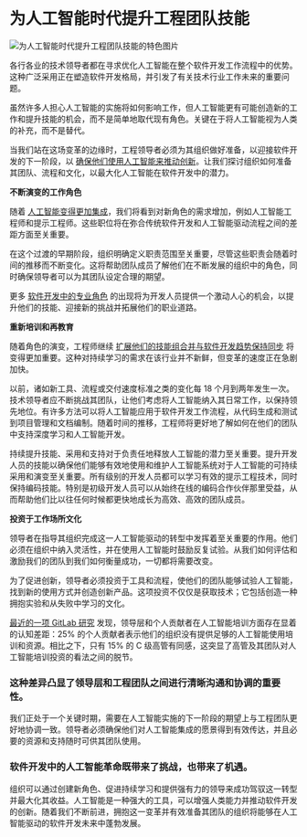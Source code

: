 # 为人工智能时代提升工程团队技能

![为人工智能时代提升工程团队技能的特色图片](https://cdn.thenewstack.io/media/2024/11/d3f24ed4-upskilling-1024x574.png)

各行各业的技术领导者都在寻求优化人工智能在整个软件开发工作流程中的优势。这种广泛采用正在塑造软件开发格局，并引发了有关技术行业工作未来的重要问题。

虽然许多人担心人工智能的实施将如何影响工作，但人工智能更有可能创造新的工作和提升技能的机会，而不是简单地取代现有角色。关键在于将人工智能视为人类的补充，而不是替代。

当我们站在这场变革的边缘时，工程领导者必须为其组织做好准备，以迎接软件开发的下一阶段，以
[确保他们使用人工智能来推动创新](https://thenewstack.io/empowering-developers-is-critical-to-drive-ai-innovation/)。让我们探讨组织如何准备其团队、流程和文化，以最大化人工智能在软件开发中的潜力。

**不断演变的工作角色**

随着
[人工智能变得更加集成](https://thenewstack.io/ai-has-become-integral-to-the-software-delivery-lifecycle/)，我们将看到对新角色的需求增加，例如人工智能工程师和提示工程师。这些职位将在弥合传统软件开发和人工智能驱动流程之间的差距方面至关重要。

在这个过渡的早期阶段，组织明确定义职责范围至关重要，尽管这些职责会随着时间的推移而不断变化。这将帮助团队成员了解他们在不断发展的组织中的角色，同时确保领导者可以为其团队设定合理的期望。

更多
[软件开发中的专业角色](https://thenewstack.io/rapid-innovation-in-vehicle-connectivity-is-creating-new-developer-roles/) 的出现将为开发人员提供一个激动人心的机会，以提升他们的技能、迎接新的挑战并拓展他们的职业道路。

**重新培训和再教育**

随着角色的演变，工程师继续
[扩展他们的技能组合并与软件开发趋势保持同步](https://thenewstack.io/5-software-development-skills-ai-will-render-obsolete/) 将变得更加重要。这种对持续学习的需求在该行业并不新鲜，但变革的速度正在急剧加快。

以前，诸如新工具、流程或交付速度标准之类的变化每 18 个月到两年发生一次。技术领导者应不断挑战其团队，让他们考虑将人工智能纳入其日常工作，以保持领先地位。有许多方法可以将人工智能应用于软件开发工作流程，从代码生成和测试到项目管理和文档编制。随着时间的推移，工程师将更好地了解如何在他们的团队中支持深度学习和人工智能开发。

持续提升技能、采用和支持对于负责任地释放人工智能的潜力至关重要。提升开发人员的技能以确保他们能够有效地使用和维护人工智能系统对于人工智能的可持续采用和演变至关重要。所有级别的开发人员都可以学习有效的提示工程技术，同时保持编码技能。特别是初级开发人员可以从始终在线的编码合作伙伴那里受益，从而帮助他们比以往任何时候都更快地成长为高效、高效的团队成员。

**投资于工作场所文化**

领导者在指导其组织完成这一人工智能驱动的转型中发挥着至关重要的作用。他们必须在组织中纳入灵活性，并在使用人工智能时鼓励反复试验。从我们如何评估和激励我们的团队到我们如何衡量成功，一切都将需要改变。

为了促进创新，领导者必须投资于工具和流程，使他们的团队能够试验人工智能，找到新的使用方式并创造创新产品。这项投资不仅仅是获取技术；它包括创造一种拥抱实验和从失败中学习的文化。

[最近的一项 GitLab 研究](https://about.gitlab.com/developer-survey/) 发现，领导层和个人贡献者在人工智能培训方面存在显着的认知差距：25% 的个人贡献者表示他们的组织没有提供足够的人工智能使用培训和资源。相比之下，只有 15% 的 C 级高管有同感，这突显了高管及其团队对人工智能培训投资的看法之间的脱节。
### 这种差异凸显了领导层和工程团队之间进行清晰沟通和协调的重要性。

我们正处于一个关键时期，需要在人工智能实施的下一阶段的期望上与工程团队更好地协调一致。领导者必须确保他们对人工智能集成的愿景得到有效传达，并且必要的资源和支持随时可供其团队使用。

### 软件开发中的人工智能革命既带来了挑战，也带来了机遇。

组织可以通过创建新角色、促进持续学习和提供强有力的领导来成功驾驭这一转型并最大化其收益。人工智能是一种强大的工具，可以增强人类能力并推动软件开发的创新。随着我们不断前进，拥抱这一变革并有效准备其团队的组织将能够在人工智能驱动的软件开发未来中蓬勃发展。